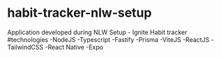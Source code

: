 # habit-tracker-nlw-setup
Application developed during NLW Setup - Ignite
Habit tracker
#technologies
-NodeJS
-Typescript
-Fastify
-Prisma
-ViteJS
-ReactJS
-TailwindCSS
-React Native
-Expo
